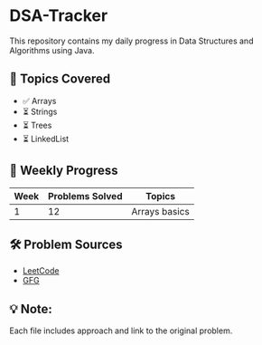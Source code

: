 # DSA-Tracker

This repository contains my daily progress in Data Structures and Algorithms using Java.

## 📂 Topics Covered
- ✅ Arrays
- ⏳ Strings
- ⏳ Trees
- ⏳ LinkedList

## 📅 Weekly Progress

| Week | Problems Solved | Topics |
|------|------------------|--------|
| 1    | 12               | Arrays basics |

## 🛠️ Problem Sources
- [LeetCode]((https://leetcode.com/u/shikha_04/))
- [GFG](-)

## 💡 Note:
Each file includes approach and link to the original problem.

